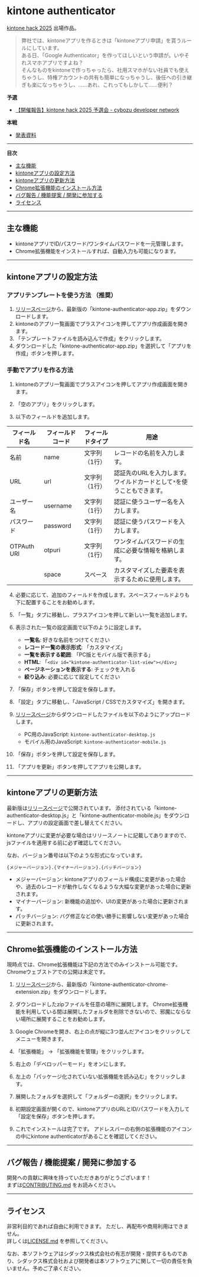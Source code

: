 # kintone authenticator

[kintone hack 2025](https://kintonehack.cybozu.co.jp/) 出場作品。

> 弊社では、kintoneアプリを作るときは「kintoneアプリ申請」を貰うルールにしています。 \
> ある日、「Google Authenticator」を作ってほしいという申請が。いやそれスマホアプリですよね？ \
> そんなものをkintoneで作っちゃったら、社用スマホがない社員でも使えちゃうし、特権アカウントの共有も簡単になっちゃうし、後任への引き継ぎも楽になっちゃうし、……あれ、これってもしかして……便利？

**予選**

- [【開催報告】kintone hack 2025 予選会 - cybozu developer network](https://cybozu.dev/ja/blog/2025-08-26-kintonehack-qualifier-result/)

**本戦**

- [発表資料](docs/20251027_本戦発表資料（配布用）.pdf)

---

**目次**

- [主な機能](#主な機能)
- [kintoneアプリの設定方法](#kintoneアプリの設定方法)
- [kintoneアプリの更新方法](#kintoneアプリの更新方法)
- [Chrome拡張機能のインストール方法](#chrome拡張機能のインストール方法)
- [バグ報告 / 機能提案 / 開発に参加する](#バグ報告--機能提案--開発に参加する)
- [ライセンス](#ライセンス)

---

## 主な機能

- kintoneアプリでID/パスワード/ワンタイムパスワードを一元管理します。
- Chrome拡張機能をインストールすれば、自動入力も可能になります。

---

## kintoneアプリの設定方法

### アプリテンプレートを使う方法 （推奨）

1. [リリースページ](https://github.com/shidax-corp/kintone-authenticator/releases)から、最新版の「kintone-authenticator-app.zip」をダウンロードします。
2. kintoneのアプリ一覧画面でプラスアイコンを押してアプリ作成画面を開きます。
3. 「テンプレートファイルを読み込んで作成」をクリックします。
4. ダウンロードした「kintone-authenticator-app.zip」を選択して「アプリを作成」ボタンを押します。

### 手動でアプリを作る方法

1. kintoneのアプリ一覧画面でプラスアイコンを押してアプリ作成画面を開きます。

2. 「空のアプリ」をクリックします。

3. 以下のフィールドを追加します。

| フィールド名 | フィールドコード | フィールドタイプ | 用途                                                                   |
| ------------ | ---------------- | ---------------- | ---------------------------------------------------------------------- |
| 名前         | name             | 文字列（1行）    | レコードの名前を入力します。                                           |
| URL          | url              | 文字列（1行）    | 認証先のURLを入力します。ワイルドカードとして`*`を使うこともできます。 |
| ユーザー名   | username         | 文字列（1行）    | 認証に使うユーザー名を入力します。                                     |
| パスワード   | password         | 文字列（1行）    | 認証に使うパスワードを入力します。                                     |
| OTPAuth URI  | otpuri           | 文字列（1行）    | ワンタイムパスワードの生成に必要な情報を格納します。                   |
|              | space            | スペース         | カスタマイズした要素を表示するために使用します。                       |

4. 必要に応じて、追加のフィールドを作成します。スペースフィールドよりも下に配置することをお勧めします。

5. 「一覧」タブに移動し、プラスアイコンを押して新しい一覧を追加します。

6. 表示された一覧の設定画面で以下のように設定します。
   - **一覧名**: 好きな名前をつけてください
   - **レコード一覧の表示形式**: 「カスタマイズ」
   - **一覧を表示する範囲**: 「PC版とモバイル版で表示する」
   - **HTML**: 「`<div id="kintone-authenticator-list-view"></div>`」
   - **ページネーションを表示する**: チェックを入れる
   - **絞り込み**: 必要に応じて設定してください

7. 「保存」ボタンを押して設定を保存します。

8. 「設定」タブに移動し、「JavaScript / CSSでカスタマイズ」を開きます。

9. [リリースページ](https://github.com/shidax-corp/kintone-authenticator/releases)からダウンロードしたファイルを以下のようにアップロードします。
   - PC用のJavaScript: `kintone-authenticator-desktop.js`
   - モバイル用のJavaScript: `kintone-authenticator-mobile.js`

10. 「保存」ボタンを押して設定を保存します。

11. 「アプリを更新」ボタンを押してアプリを公開します。

---

## kintoneアプリの更新方法

最新版は[リリースページ](https://github.com/shidax-corp/kintone-authenticator/releases)で公開されています。
添付されている「kintone-authenticator-desktop.js」と「kintone-authenticator-mobile.js」をダウンロードし、アプリの設定画面で差し替えてください。

kintoneアプリに変更が必要な場合はリリースノートに記載してありますので、jsファイルを適用する前に必ず確認してください。

なお、バージョン番号は以下のような形式になっています。

```
{メジャーバージョン}.{マイナーバージョン}.{パッチバージョン}
```

- メジャーバージョン: kintoneアプリのフィールド構成に変更があった場合や、過去のレコードが動作しなくなるような大幅な変更があった場合に更新されます。
- マイナーバージョン: 新機能の追加や、UIの変更があった場合に更新されます。
- パッチバージョン: バグ修正などの使い勝手に影響しない変更があった場合に更新されます。

---

## Chrome拡張機能のインストール方法

現時点では、Chrome拡張機能は下記の方法でのみインストール可能です。 \
Chromeウェブストアでの公開は未定です。

1. [リリースページ](https://github.com/shidax-corp/kintone-authenticator/releases)から、最新版の「kintone-authenticator-chrome-extension.zip」をダウンロードします。

2. ダウンロードしたzipファイルを任意の場所に展開します。
   Chrome拡張機能を利用している間は展開したフォルダを削除できないので、邪魔にならない場所に展開することをお勧めします。

3. Google Chromeを開き、右上の点が縦に3つ並んだアイコンをクリックしてメニューを開きます。

4. 「拡張機能」 → 「拡張機能を管理」をクリックします。

5. 右上の「デベロッパーモード」をオンにします。

6. 左上の「パッケージ化されていない拡張機能を読み込む」をクリックします。

7. 展開したフォルダを選択して「フォルダーの選択」をクリックします。

8. 初期設定画面が開くので、kintoneアプリのURLとID/パスワードを入力して「設定を保存」ボタンを押します。

9. これでインストールは完了です。
   アドレスバーの右側の拡張機能のアイコンの中にkintone authenticatorがあることを確認してください。

---

## バグ報告 / 機能提案 / 開発に参加する

開発への貢献に興味を持っていただきありがとうございます！ \
まずは[CONTRIBUTING.md](./CONTRIBUTING.md) をお読みください。

---

## ライセンス

非営利目的であれば自由に利用できます。
ただし、再配布や商用利用はできません。 \
詳しくは[LICENSE.md](./LICENSE.md) を参照してください。

なお、本ソフトウェアはシダックス株式会社の有志が開発・提供するものであり、シダックス株式会社および開発者は本ソフトウェアに関して一切の責任を負いません。予めご了承ください。
